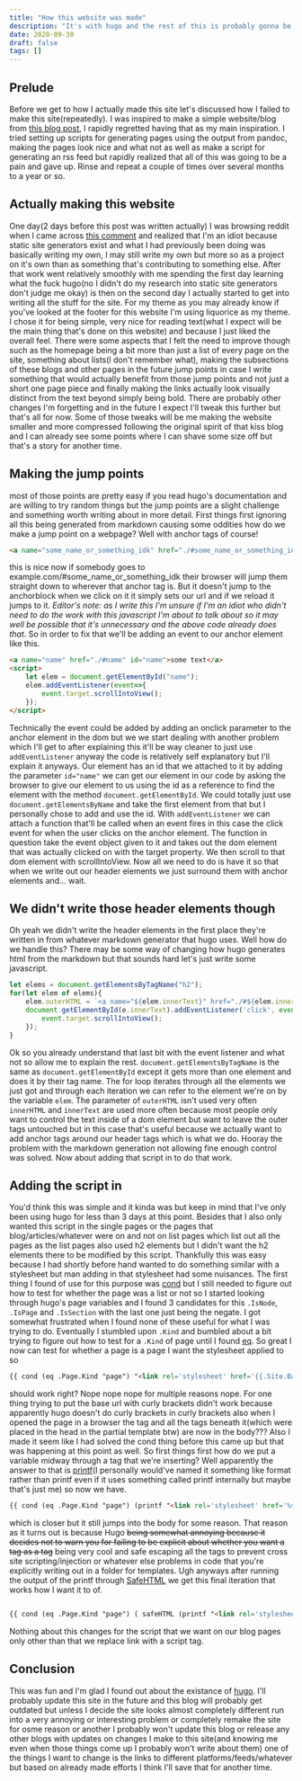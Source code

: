 ```yaml
---
title: "How this website was made"
description: "It's with hugo and the rest of this is probably gonna be short and boring viewer discretion is advised"
date: 2020-09-30
draft: false
tags: []
---
```

## Prelude
Before we get to how I actually made this site let's discussed how I failed to make this site(repeatedly). I was inspired to make a simple website/blog from [this blog post](https://k1ss.org/blog/20191004a), I rapidly regretted having that as my main inspiration. I tried setting up scripts for generating pages using the output from pandoc, making the pages look nice and what not as well as make a script for generating an rss feed but rapidly realized that all of this was going to be a pain and gave up. Rinse and repeat a couple of times over several months to a year or so. 

## Actually making this website
One day(2 days before this post was written actually) I was browsing reddit when I came across [this comment](https://www.reddit.com/r/linuxquestions/comments/j0wcfj/i_hand_you_a_computer_with_a_minimalistic_install/g6vxxxj/) and realized that I'm an idiot because static site generators exist and what I had previously been doing was basically writing my own, I may still write my own but more so as a project on it's own than as something that's contributing to something else. After that work went relatively smoothly with me spending the first day learning what the fuck hugo(no I didn't do my research into static site generators don't judge me okay) is then on the second day I actually started to get into writing all the stuff for the site. For my theme as you may already know if you've looked at the footer for this website I'm using liquorice as my theme. I chose it for being simple, very nice for reading text(what I expect will be the main thing that's done on this website) and because I just liked the overall feel. There were some aspects that I felt the need to improve though such as the homepage being a bit more than just a list of every page on the site, something about lists(I don't remember what), making the subsections of these blogs and other pages in the future jump points in case I write something that would actually benefit from those jump points and not just a short one page piece and finally making the links actually look visually distinct from the text beyond simply being bold. There are probably other changes I'm forgetting and in the future I expect I'll tweak this further but that's all for now. Some of those tweaks will be me making the website smaller and more compressed following the original spirit of that kiss blog and I can already see some points where I can shave some size off but that's a story for another time.

## Making the jump points
most of those points are pretty easy if you read hugo's documentation and are willing to try random things but the jump points are a slight challenge and something worth writing about in more detail. First things first ignoring all this being generated from markdown causing some oddities how do we make a jump point on a webpage? Well with anchor tags of course!
```html
<a name="some_name_or_something_idk" href="./#some_name_or_something_idk">some content doesn't matter</a>
```
this is nice now if somebody goes to example.com/#some_name_or_something_idk their browser will jump them straight down to wherever that anchor tag is. But it doesn't jump to the anchorblock when we click on it it simply sets our url and if we reload it jumps to it. *Editor's note: as I write this I'm unsure if I'm an idiot who didn't need to do the work with this javascript I'm about to talk about so it may well be possible that it's unnecessary and the above code already does that*. So in order to fix that we'll be adding an event to our anchor element like this.
```html
<a name="name" href="./#name" id="name">some text</a>
<script>
    let elem = document.getElementById("name");
    elem.addEventListener(event=>{
	    event.target.scrollIntoView();
    });
</script>
```
Technically the event could be added by adding an onclick parameter to the anchor element in the dom but we we start dealing with another problem which I'll get to after explaining this it'll be way cleaner to just use `addEventListener` anyway the code is relatively self explanatory but I'll explain it anyways. Our element has an id that we attached to it by adding the parameter `id="name"` we can get our element in our code by asking the browser to give our element to us using the id as a reference to find the element with the method `document.getElementById`. We could totally just use `document.getElementsByName` and take the first element from that but I personally chose to add and use the id. With `addEventListener` we can attach a function that'll be called when an event fires in this case the click event for when the user clicks on the anchor element. The function in question take the event object given to it and takes out the dom element that was actually clicked on with the target property. We then scroll to that dom element with scrollIntoView. Now all we need to do is have it so that when we write out our header elements we just surround them with anchor elements and... wait.

## We didn't write those header elements though
Oh yeah we didn't write the header elements in the first place they're written in from whatever markdown generator that hugo uses. Well how do we handle this? There may be some way of changing how hugo generates html from the markdown but that sounds hard let's just write some javascript.
```js
let elems = document.getElementsByTagName("h2");
for(let elem of elems){
    elem.outerHTML = `<a name="${elem.innerText}" href="./#${elem.innerText}" id="${elem.innerText}"><h2>${elem.innerHTML}</h2></a>`;
    document.getElementById(e.innerText).addEventListener('click', event=>{
	    event.target.scrollIntoView();
    });
}
```
Ok so you already understand that last bit with the event listener and what not so allow me to explain the rest. `document.getElementsByTagName` is the same as `document.getElementById` except it gets more than one element and does it by their tag name. The for loop iterates through all the elements we just got and through each iteration we can refer to the element we're on by the variable `elem`. The parameter of `outerHTML` isn't used very often `innerHTML` and `innerText` are used more often because most people only want to control the text inside of a dom element but want to leave the outer tags untouched but in this case that's useful because we actually want to add anchor tags around our header tags which is what we do. Hooray the problem with the markdown generation not allowing fine enough control was solved. Now about adding that script in to do that work.

## Adding the script in
You'd think this was simple and it kinda was but keep in mind that I've only been using hugo for less than 3 days at this point. Besides that I also only wanted this script in the single pages or the pages that blog/articles/whatever were on and not on list pages which list out all the pages as the list pages also used h2 elements but I didn't want the h2 elements there to be modified by this script. Thankfully this was easy because I had shortly before hand wanted to do something similar with a stylesheet but man adding in that stylesheet had some nuisances. The first thing I found of use for this purpose was [cond](https://gohugo.io/functions/cond/) but I still needed to figure out how to test for whether the page was a list or not so I started looking through hugo's page variables and I found 3 candidates for this `.IsNode`, `.IsPage` and `.IsSection` with the last one just being the negate. I got somewhat frustrated when I found none of these useful for what I was trying to do. Eventually I stumbled upon `.Kind` and bumbled about a bit trying to figure out how to test for a `.Kind` of page until I found [eq](https://gohugo.io/functions/eq/). So great I now can test for whether a page is a page I want the stylesheet applied to so
```html
{{ cond (eq .Page.Kind "page") "<link rel='stylesheet' href='{{.Site.BaseURL}}/css/single.css'>" "" }}
```
should work right? Nope nope nope for multiple reasons nope. For one thing trying to put the base url with curly brackets didn't work because apparently hugo doesn't do curly brackets in curly brackets also when I opened the page in a browser the tag and all the tags beneath it(which were placed in the head in the partial template btw) are now in the body??? Also I made it seem like I had solved the cond thing before this came up but that was happening at this point as well. So first things first how do we put a variable midway through a tag that we're inserting? Well apparently the answer to that is [printf](https://gohugo.io/functions/printf/)(I personally would've named it something like format rather than printf even if it uses something called printf internally but maybe that's just me) so now we have.
```html
{{ cond (eq .Page.Kind "page") (printf "<link rel='stylesheet' href='%s/css/single.css'>" .Site.BaseURL) "" }}
```
which is closer but it still jumps into the body for some reason. That reason as it turns out is because Hugo ~~being somewhat annoying because it decides not to warn you for failing to be explicit about whether you want a tag as a tag~~ being very cool and safe escaping all the tags to prevent cross site scripting/injection or whatever else problems in code that you're explicitly writing out in a folder for templates. Ugh anyways after running the output of the printf through [SafeHTML](https://gohugo.io/functions/safehtml/) we get this final iteration that works how I want it to of.
```html

{{ cond (eq .Page.Kind "page") ( safeHTML (printf "<link rel='stylesheet' href='%s/css/single.css'>" .Site.BaseURL)) "" }}
```
Nothing about this changes for the script that we want on our blog pages only other than that we replace link with a script tag.

## Conclusion
This was fun and I'm glad I found out about the existance of [hugo](https://gohugo.io/). I'll probably update this site in the future and this blog will probably get outdated but unless I decide the site looks almost completely different run into a very annoying or interesting problem or completely remake the site for osme reason or another I probably won't update this blog or release any other blogs with updates on changes I make to this site(and knowing me even when those things come up I probably won't write about them) one of the things I want to change is the links to different platforms/feeds/whatever but based on already made efforts I think I'll save that for another time.
